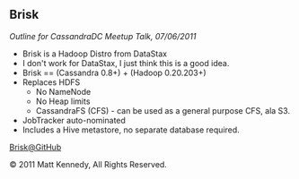 Brisk
-----
*Outline for CassandraDC Meetup Talk, 07/06/2011*


* Brisk is a Hadoop Distro from DataStax
* I don't work for DataStax, I just think this is a good idea.
* Brisk == (Cassandra 0.8+) + (Hadoop 0.20.203+)
* Replaces HDFS
	* No NameNode
	* No Heap limits
	* CassandraFS (CFS) - can be used as a general purpose CFS, ala S3.
* JobTracker auto-nominated
* Includes a Hive metastore, no separate database required.


[Brisk@GitHub](https://github.com/riptano/brisk)

&copy; 2011 Matt Kennedy, All Rights Reserved.